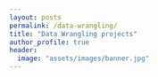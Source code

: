 ```yaml
---
layout: posts
permalink: /data-wrangling/
title: "Data Wrangling projects"
author_profile: true
header:
  image: "assets/images/banner.jpg"
---
```

